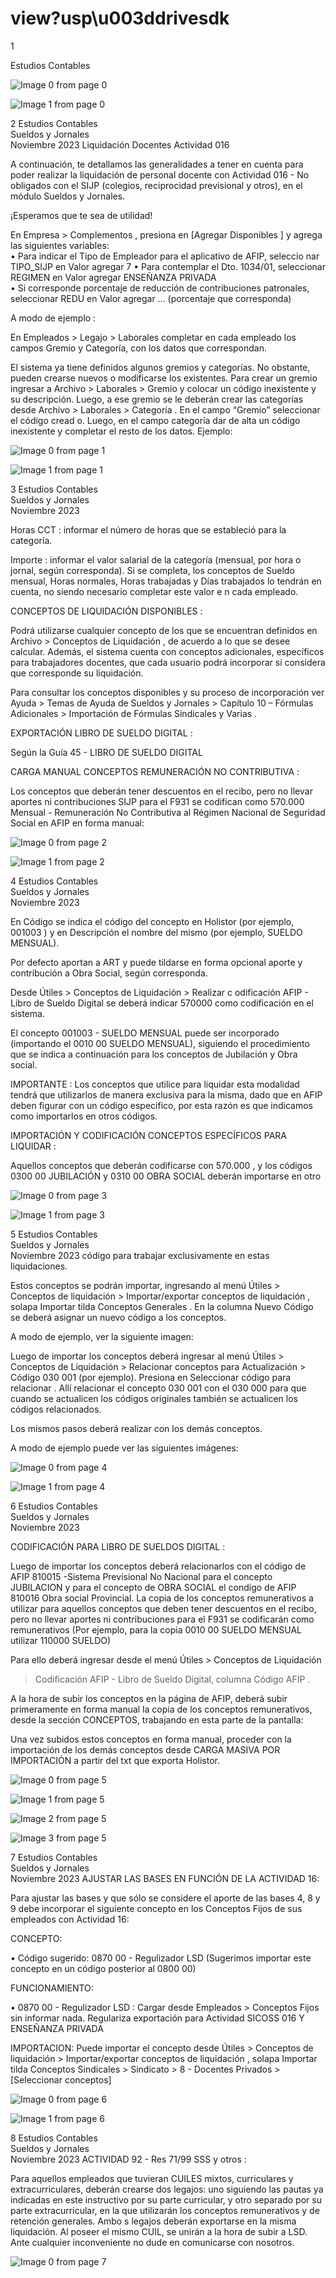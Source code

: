 # view?usp\u003ddrivesdk

 1 
 
  
Estudios Contables  


![Image 0 from page 0](images/image_0_0.png)

![Image 1 from page 0](images/image_0_1.png)

 
 
 
 2 Estudios Contables  
Sueldos y Jornales  
Noviembre  2023 Liquidación Docentes Actividad 016  
 
A continuación, te detallamos las generalidades a tener en cuenta para 
poder  realizar la liquidación de personal docente con Actividad 016 - No 
obligados con el SIJP (colegios, reciprocidad previsional y otros), en el 
módulo Sueldos y Jornales.  
 
¡Esperamos que te sea de utilidad!  
 
En Empresa > Complementos , presiona en [Agregar Disponibles ] y 
agrega  las siguientes variables:  
• Para indicar el Tipo de Empleador para el aplicativo de AFIP, 
seleccio nar TIPO_SIJP en Valor agregar  7 
• Para contemplar el Dto. 1034/01, seleccionar  REGIMEN en Valor 
agregar  ENSEÑANZA PRIVADA  
• Si corresponde porcentaje de reducción de contribuciones 
patronales, seleccionar  REDU en Valor agregar  … (porcentaje que 
corresponda)  
 
A modo de ejemplo : 
 
 
 
En Empleados > Legajo > Laborales  completar en cada empleado los 
campos Gremio y Categoría, con los datos que correspondan.  
 
El sistema ya tiene definidos algunos gremios y categorías. No obstante, 
pueden crearse nuevos o modificarse los existentes. Para crear un 
gremio ingresar a Archivo > Laborales > Gremio  y colocar un código 
inexistente y su descripción. Luego, a ese gremio se le deberán crear las 
categorías desde Archivo > Laborales > Categoría . En el campo 
“Gremio” seleccionar el código cread o. Luego, en el campo categoría dar 
de alta un código inexistente y completar el resto de los datos. Ejemplo:  


![Image 0 from page 1](images/image_1_0.png)

![Image 1 from page 1](images/image_1_1.png)

 
 
 
 3 Estudios Contables  
Sueldos y Jornales  
Noviembre  2023  
 
 
Horas CCT : informar el número de horas que se estableció para la 
categoría.  
 
Importe : informar el valor salarial de la categoría (mensual, por hora o 
jornal, según corresponda). Si se completa, los conceptos de Sueldo 
mensual, Horas normales, Horas trabajadas y Días trabajados lo tendrán 
en cuenta, no siendo necesario completar este valor e n cada empleado.  
 
CONCEPTOS DE LIQUIDACIÓN DISPONIBLES : 
 
Podrá utilizarse cualquier concepto de los que se encuentran definidos 
en Archivo > Conceptos de Liquidación , de acuerdo a lo que se desee 
calcular. Además, el sistema cuenta con conceptos adicionales, 
específicos para trabajadores docentes, que cada usuario podrá 
incorporar si considera que corresponde su liquidación.  
 
Para consultar los conceptos disponibles y su proceso de incorporación 
ver Ayuda > Temas de Ayuda de Sueldos y Jornales > Capítulo 10 – 
Fórmulas Adicionales > Importación de Fórmulas Sindicales y Varias . 
 
EXPORTACIÓN LIBRO DE SUELDO DIGITAL : 
 
Según la Guía 45 - LIBRO DE SUELDO DIGITAL  
 
CARGA MANUAL CONCEPTOS REMUNERACIÓN NO CONTRIBUTIVA : 
 
Los conceptos que deberán tener descuentos en el recibo, pero no llevar 
aportes ni contribuciones SIJP para el F931 se codifican como 570.000 
Mensual - Remuneración No Contributiva al Régimen Nacional de 
Seguridad Social   en AFIP en forma manual:  


![Image 0 from page 2](images/image_2_0.png)

![Image 1 from page 2](images/image_2_1.png)

 
 
 
 4 Estudios Contables  
Sueldos y Jornales  
Noviembre  2023  
 
 
En Código  se indica el código del concepto en Holistor (por ejemplo, 
001003 ) y en Descripción el nombre del mismo (por ejemplo, SUELDO 
MENSUAL).  
 
Por defecto aportan a ART y puede tildarse en forma opcional aporte y 
contribución a Obra Social, según corresponda.  
 
Desde Útiles > Conceptos de Liquidación > Realizar c odificación AFIP - 
Libro de Sueldo Digital  se deberá indicar 570000  como codificación en el 
sistema.  
 
El concepto 001003 - SUELDO MENSUAL  puede ser incorporado 
(importando el 0010 00 SUELDO MENSUAL), siguiendo el procedimiento 
que se indica a continuación para los conceptos de Jubilación y Obra 
social.  
 
IMPORTANTE : Los conceptos que utilice para liquidar esta modalidad 
tendrá que utilizarlos de manera exclusiva para la misma, dado que en 
AFIP deben figurar con un código especifico, por esta razón es que 
indicamos como importarlos en otros códigos.  
 
IMPORTACIÓN Y CODIFICACIÓN CONCEPTOS ESPECÍFICOS PARA 
LIQUIDAR : 
 
Aquellos conceptos que deberán codificarse con 570.000 , y los códigos 
0300 00 JUBILACIÓN y 0310 00 OBRA SOCIAL  deberán importarse en otro 


![Image 0 from page 3](images/image_3_0.png)

![Image 1 from page 3](images/image_3_1.png)

 
 
 
 5 Estudios Contables  
Sueldos y Jornales  
Noviembre  2023 código para trabajar exclusivamente en estas liquidaciones.  
 
Estos conceptos se podrán importar, ingresando al menú Útiles > 
Conceptos de liquidación > Importar/exportar conceptos de liquidación , 
solapa Importar  tilda Conceptos Generales . En la columna Nuevo Código 
se deberá asignar un nuevo código a los conceptos.  
 
A modo de ejemplo, ver la siguiente imagen:  
 
 
 
 
Luego de importar los conceptos deberá ingresar al menú  Útiles > 
Conceptos de Liquidación > Relacionar conceptos para Actualización  > 
Código 030 001 (por ejemplo). Presiona en Seleccionar  código para 
relacionar . Allí relacionar el concepto 030 001 con el 030 000 para que 
cuando se actualicen  los códigos originales también se actualicen los 
códigos relacionados.  
 
Los mismos pasos deberá realizar con los demás conceptos.  
 
A modo de ejemplo puede ver las siguientes imágenes:  


![Image 0 from page 4](images/image_4_0.png)

![Image 1 from page 4](images/image_4_1.png)

 
 
 
 6 Estudios Contables  
Sueldos y Jornales  
Noviembre  2023  
 
 
 
CODIFICACIÓN PARA LIBRO DE SUELDOS DIGITAL : 
 
Luego de importar los conceptos deberá relacionarlos con el código de 
AFIP   810015 -Sistema Previsional No Nacional  para el concepto 
JUBILACION  y para el concepto de OBRA SOCIAL el condigo de 
AFIP  810016 Obra social Provincial.  La copia de los conceptos 
remunerativos a utilizar para aquellos  conceptos que deben tener 
descuentos en el recibo, pero no llevar aportes ni contribuciones para el 
F931 se codificarán como remunerativos (Por ejemplo, para la copia 
0010 00 SUELDO MENSUAL utilizar 110000 SUELDO)  
 
Para ello deberá ingresar desde el menú  Útiles > Conceptos de Liquidación 
> Codificación AFIP - Libro de Sueldo Digital,  columna  Código AFIP .  
 
A la hora de subir los conceptos en la página de AFIP, deberá subir 
primeramente en forma manual la copia de los conceptos remunerativos, 
desde la sección CONCEPTOS, trabajando en esta parte de la pantalla:  
 
Una vez subidos estos conceptos en forma manual, proceder con la 
importación de los demás conceptos desde CARGA MASIVA POR 
IMPORTACIÓN a partir del txt que exporta Holistor.  
 


![Image 0 from page 5](images/image_5_0.png)

![Image 1 from page 5](images/image_5_1.png)

![Image 2 from page 5](images/image_5_2.png)

![Image 3 from page 5](images/image_5_3.png)

 
 
 
 7 Estudios Contables  
Sueldos y Jornales  
Noviembre  2023 AJUSTAR LAS BASES EN FUNCIÓN DE LA ACTIVIDAD 16:  
 
Para ajustar las bases y que sólo se considere el aporte de las bases 4, 8 y 9 
debe incorporar el siguiente concepto en los Conceptos Fijos de sus 
empleados con Actividad 16:  
  
CONCEPTO:  
 
• Código sugerido: 0870 00 - Regulizador LSD  (Sugerimos 
importar este concepto en un código posterior al 0800 00) 
  
FUNCIONAMIENTO:  
 
• 0870 00 - Regulizador LSD :  Cargar  desde  Empleados > 
Conceptos Fijos  sin informar nada.  Regulariza exportación para 
Actividad SICOSS 016 Y ENSEÑANZA PRIVADA  
 
IMPORTACION:  Puede importar el concepto desde Útiles > Conceptos de 
liquidación > Importar/exportar conceptos de liquidación , solapa 
Importar  tilda Conceptos Sindicales > Sindicato >  8 - Docentes Privados > 
[Seleccionar conceptos]   
 
 
 
 
 
 
 
 


![Image 0 from page 6](images/image_6_0.png)

![Image 1 from page 6](images/image_6_1.png)

 
 
 
 8 Estudios Contables  
Sueldos y Jornales  
Noviembre  2023 ACTIVIDAD 92 - Res 71/99 SSS y otros : 
 
Para aquellos empleados que tuvieran CUILES mixtos, curriculares y 
extracurriculares, deberán crearse dos legajos: uno siguiendo las pautas ya 
indicadas en este instructivo por su parte curricular, y otro separado por su 
parte extracurricular, en la que utilizarán los conceptos remunerativos y de 
retención generales. Ambo s legajos deberán exportarse en la misma 
liquidación. Al poseer el mismo CUIL, se unirán a la hora de subir a LSD.  
Ante  cualquier  inconveniente  no dude  en comunicarse  con nosotros.  
 

![Image 0 from page 7](images/image_7_0.png)

